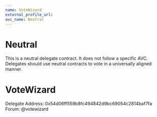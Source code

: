 ```yaml
---
name: VoteWizard
external_profile_url:
avc_name: Neutral
---
```


# Neutral

This is a neutral delegate contract. It does not follow a specific AVC. Delegates should use neutral contracts to vote in a universally aligned manner.

# VoteWizard
Delegate Address: 0x54d06ff559b8fc494842d9bc69054c2814baf7fa
Forum: @votewizard